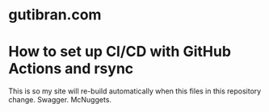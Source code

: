 # gutibran.com

# How to set up CI/CD with GitHub Actions and rsync
This is so my site will re-build automatically when this files in this repository change. Swagger. McNuggets.